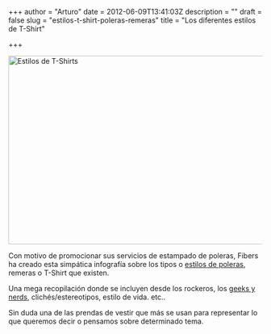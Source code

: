 +++
author = "Arturo"
date = 2012-06-09T13:41:03Z
description = ""
draft = false
slug = "estilos-t-shirt-poleras-remeras"
title = "Los diferentes estilos de T-Shirt"

+++

<img class="size-full wp-image-1028" title="t-shirt" src="http://geek.cl/wp-content/uploads/2012/06/t-shirt.jpg" alt="Estilos de T-Shirts" width="640" height="374" />

Con motivo de promocionar sus servicios de estampado de poleras, Fibers ha creado esta simpática infografía sobre los tipos o <a href="http://www.fibers.com/main/t-shirt-culture-index">estilos de poleras</a>, remeras o T-Shirt que existen.

Una mega recopilación donde se incluyen desde los rockeros, los <a title="Geek &amp; Nerd son 2 versiones del mismo kernel" href="http://geek.cl/arte-y-diseno/geek-nerd-dos-versiones-mismo-kernel.html">geeks y nerds</a>, clichés/estereotipos, estilo de vida. etc..

Sin duda una de las prendas de vestir que más se usan para representar lo que queremos decir o pensamos sobre determinado tema.